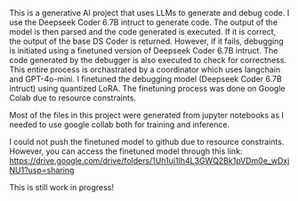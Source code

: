 This is a generative AI project that uses LLMs to generate and debug code. 
I use the Deepseek Coder 6.7B intruct to generate code. The output of the model is then parsed and the code generated is executed. If it is correct, the output of the base DS Coder is returned. However, if it fails, debugging is initiated using a finetuned version of Deepseek Coder 6.7B intruct. The code generated by the debugger is also executed to check for correctness. This entire process is orchastrated by a coordinator which uses langchain and GPT-4o-mini. 
I finetuned the debugging model (Deepseek Coder 6.7B intruct) using quantized LoRA.
The finetuning process was done on Google Colab due to resource constraints.

Most of the files in this project were generated from jupyter notebooks as I needed to use google collab both for training and inference.

I could not push the finetuned model to github due to resource constraints. However, you can access the finetuned model through this link: 
https://drive.google.com/drive/folders/1Uh1uj1Ih4L3GWQ2Bk1pVDm0e_wDxjNU1?usp=sharing

This is still work in progress!
